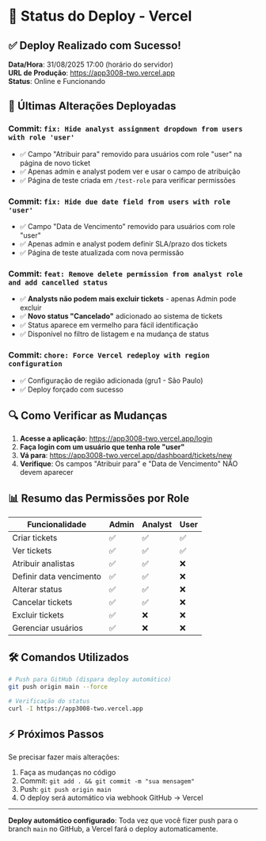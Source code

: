 # 🚀 Status do Deploy - Vercel

## ✅ Deploy Realizado com Sucesso!

**Data/Hora**: 31/08/2025 17:00 (horário do servidor)  
**URL de Produção**: https://app3008-two.vercel.app  
**Status**: Online e Funcionando

## 📝 Últimas Alterações Deployadas

### Commit: `fix: Hide analyst assignment dropdown from users with role 'user'`
- ✅ Campo "Atribuir para" removido para usuários com role "user" na página de novo ticket
- ✅ Apenas admin e analyst podem ver e usar o campo de atribuição
- ✅ Página de teste criada em `/test-role` para verificar permissões

### Commit: `fix: Hide due date field from users with role 'user'`
- ✅ Campo "Data de Vencimento" removido para usuários com role "user" 
- ✅ Apenas admin e analyst podem definir SLA/prazo dos tickets
- ✅ Página de teste atualizada com nova permissão

### Commit: `feat: Remove delete permission from analyst role and add cancelled status`
- ✅ **Analysts não podem mais excluir tickets** - apenas Admin pode excluir
- ✅ **Novo status "Cancelado"** adicionado ao sistema de tickets
- ✅ Status aparece em vermelho para fácil identificação
- ✅ Disponível no filtro de listagem e na mudança de status

### Commit: `chore: Force Vercel redeploy with region configuration`
- ✅ Configuração de região adicionada (gru1 - São Paulo)
- ✅ Deploy forçado com sucesso

## 🔍 Como Verificar as Mudanças

1. **Acesse a aplicação**: https://app3008-two.vercel.app/login
2. **Faça login com um usuário que tenha role "user"**
3. **Vá para**: https://app3008-two.vercel.app/dashboard/tickets/new
4. **Verifique**: Os campos "Atribuir para" e "Data de Vencimento" NÃO devem aparecer

## 📊 Resumo das Permissões por Role

| Funcionalidade | Admin | Analyst | User |
|---------------|-------|---------|------|
| Criar tickets | ✅ | ✅ | ✅ |
| Ver tickets | ✅ | ✅ | ✅ |
| Atribuir analistas | ✅ | ✅ | ❌ |
| Definir data vencimento | ✅ | ✅ | ❌ |
| Alterar status | ✅ | ✅ | ❌ |
| Cancelar tickets | ✅ | ✅ | ❌ |
| Excluir tickets | ✅ | ❌ | ❌ |
| Gerenciar usuários | ✅ | ❌ | ❌ |

## 🛠️ Comandos Utilizados

```bash
# Push para GitHub (dispara deploy automático)
git push origin main --force

# Verificação do status
curl -I https://app3008-two.vercel.app
```

## ⚡ Próximos Passos

Se precisar fazer mais alterações:
1. Faça as mudanças no código
2. Commit: `git add . && git commit -m "sua mensagem"`
3. Push: `git push origin main`
4. O deploy será automático via webhook GitHub → Vercel

---

**Deploy automático configurado**: Toda vez que você fizer push para o branch `main` no GitHub, a Vercel fará o deploy automaticamente.